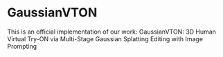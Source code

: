 # GaussianVTON

This is an official implementation of our work: GaussianVTON: 3D Human Virtual Try-ON via Multi-Stage Gaussian Splatting Editing with Image Prompting
